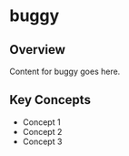 # buggy

## Overview

Content for buggy goes here.

## Key Concepts

- Concept 1
- Concept 2
- Concept 3

